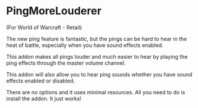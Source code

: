 # PingMoreLouderer

(For World of Warcraft - Retail)

The new ping feature is fantastic, but the pings can be hard to hear in the heat of battle, especially when you have sound effects enabled.

This addon makes all pings louder and much easier to hear by playing the ping effects through the master volume channel.

This addon will also allow you to hear ping sounds whether you have sound effects enabled or disabled.

There are no options and it uses minimal resources. All you need to do is install the addon. It just works!
